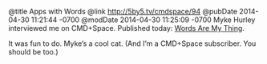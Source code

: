 @title Apps with Words
@link http://5by5.tv/cmdspace/94
@pubDate 2014-04-30 11:21:44 -0700
@modDate 2014-04-30 11:25:09 -0700
Myke Hurley interviewed me on CMD+Space. Published today: [Words Are My Thing](http://5by5.tv/cmdspace/94).

It was fun to do. Myke’s a cool cat. (And I’m a CMD+Space subscriber. You should be too.)

